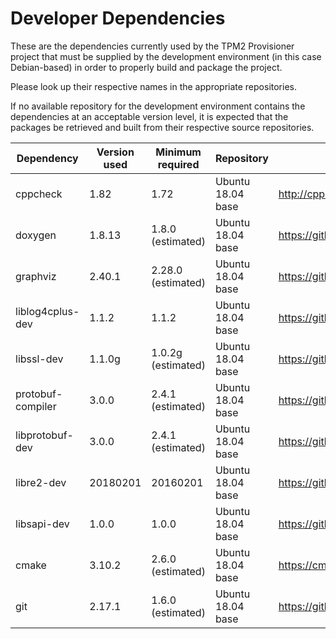 Developer Dependencies
======================

These are the dependencies currently used by the TPM2 Provisioner project that must be supplied by the development environment (in this case Debian-based) in order to properly build and package the project.

Please look up their respective names in the appropriate repositories.

If no available repository for the development environment contains the dependencies at an acceptable version level, it is expected that the packages be retrieved and built from their respective source repositories.

| Dependency        | Version used | Minimum required   | Repository            | Project repository                     |
| ----------------- | ------------ | ------------------ | --------------------- | -------------------------------------- |
| cppcheck          | 1.82         | 1.72               | Ubuntu 18.04 base     | http://cppcheck.sourceforge.net/       |
| doxygen           | 1.8.13       | 1.8.0 (estimated)  | Ubuntu 18.04 base     | https://github.com/doxygen/doxygen     |
| graphviz          | 2.40.1       | 2.28.0 (estimated) | Ubuntu 18.04 base     | https://gitlab.com/graphviz/graphviz   |
| liblog4cplus-dev  | 1.1.2        | 1.1.2              | Ubuntu 18.04 base     | https://github.com/log4cplus/log4cplus |
| libssl-dev        | 1.1.0g       | 1.0.2g (estimated) | Ubuntu 18.04 base     | https://github.com/openssl/openssl     |
| protobuf-compiler | 3.0.0        | 2.4.1 (estimated)  | Ubuntu 18.04 base     | https://github.com/google/protobuf     |
| libprotobuf-dev   | 3.0.0        | 2.4.1 (estimated)  | Ubuntu 18.04 base     | https://github.com/google/protobuf     |
| libre2-dev        | 20180201     | 20160201           | Ubuntu 18.04 base     | https://github.com/google/re2          |
| libsapi-dev       | 1.0.0        | 1.0.0              | Ubuntu 18.04 base     | https://github.com/intel/tpm2-tss      |
| cmake             | 3.10.2       | 2.6.0 (estimated)  | Ubuntu 18.04 base     | https://cmake.org/                     |
| git               | 2.17.1       | 1.6.0 (estimated)  | Ubuntu 18.04 base     | https://github.com/git/git             |
